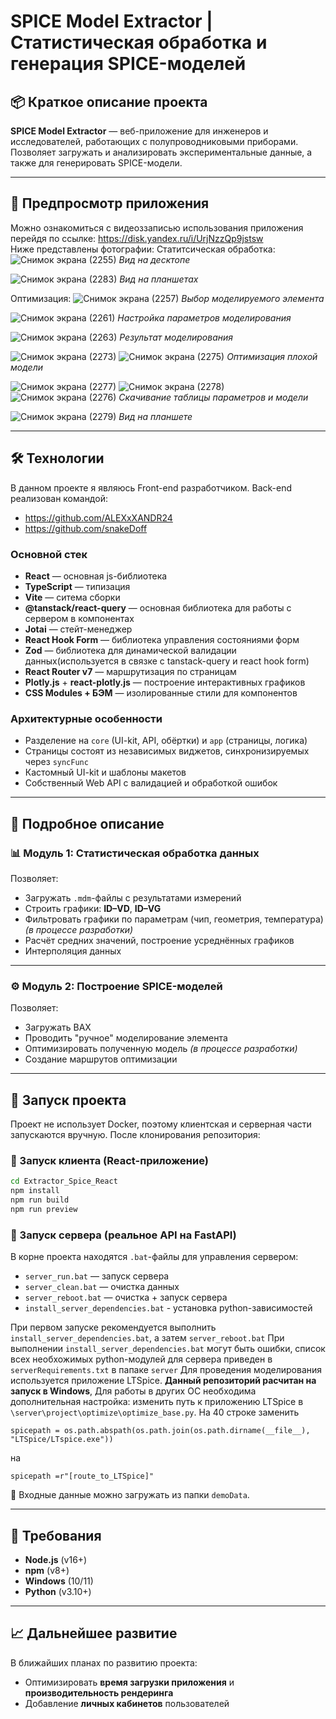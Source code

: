 # SPICE Model Extractor | Статистическая обработка и генерация SPICE-моделей

## 📦 Краткое описание проекта

**SPICE Model Extractor** — веб-приложение для инженеров и исследователей, работающих с полупроводниковыми приборами. Позволяет загружать и анализировать экспериментальные данные, а также для генерировать SPICE-модели.   

---

## 📸 Предпросмотр приложения

Можно ознакомиться с видеоззаписью использования приложения перейдя по ссылке:
https://disk.yandex.ru/i/UrjNzzQp9jstsw <br/>
Ниже представлены фотографии:
Статитсическая обработка:
![Снимок экрана (2255)](https://github.com/user-attachments/assets/57b412d3-f615-4ce2-a395-26467bc5bcb8)
_Вид на десктопе_

![Снимок экрана (2283)](https://github.com/user-attachments/assets/bda8e034-19d1-4ed4-9150-78a633d06411)
_Вид на планшетах_

Оптимизация:
![Снимок экрана (2257)](https://github.com/user-attachments/assets/c779895d-5b2d-47c2-a205-59d29034a2f8)
_Выбор моделируемого элемента_

![Снимок экрана (2261)](https://github.com/user-attachments/assets/c4aa77fb-e692-4021-b9ee-4deb0e05c012)
_Настройка параметров моделирования_

![Снимок экрана (2263)](https://github.com/user-attachments/assets/287d077b-657d-421d-95a9-da36ff7872ed)
_Результат моделирования_

![Снимок экрана (2273)](https://github.com/user-attachments/assets/aa7b9a50-b622-40fb-bbf0-2ed83cc76c12)
![Снимок экрана (2275)](https://github.com/user-attachments/assets/f2362acf-0254-4f02-95d1-c31845089de1)
_Оптимизация плохой модели_

![Снимок экрана (2277)](https://github.com/user-attachments/assets/0b92b065-c354-48d9-b2c7-4aea6981c68b)
![Снимок экрана (2278)](https://github.com/user-attachments/assets/96c43d1e-2bf9-4cae-a384-ba570d9d2094)
![Снимок экрана (2276)](https://github.com/user-attachments/assets/53c41b9e-4502-4f91-a61b-b7080195463a)
_Скачивание таблицы параметров и модели_

![Снимок экрана (2279)](https://github.com/user-attachments/assets/2db17ffc-379a-4aaf-9ac7-0944b80bb97d)
_Вид на планшете_

---

## 🛠 Технологии

В данном проекте я являюсь Front-end разработчиком. 
Back-end реализован командой:
- https://github.com/ALEXxXANDR24
- https://github.com/snakeDoff

### Основной стек
- **React** — основная js-библиотека 
- **TypeScript** — типизация 
- **Vite** — ситема сборки
- **@tanstack/react-query** — основная библиотека для работы с сервером в компонентах
- **Jotai** — стейт-менеджер
- **React Hook Form** — библиотека управления состояниями форм
- **Zod** — библиотека для динамической валидации данных(используется в связке с tanstack-query и react hook form)
- **React Router v7** — маршрутизация по страницам
- **Plotly.js** + **react-plotly.js** — построение интерактивных графиков
- **CSS Modules + БЭМ** — изолированные стили для компонентов

### Архитектурные особенности
- Разделение на `core` (UI-kit, API, обёртки) и `app` (страницы, логика)
- Страницы состоят из независимых виджетов, синхронизируемых через `syncFunc`
- Кастомный UI-kit и шаблоны макетов
- Собственный Web API с валидацией и обработкой ошибок

---

## 📖 Подробное описание
### 📊 Модуль 1: Статистическая обработка данных

Позволяет:
- Загружать `.mdm`-файлы с результатами измерений
- Строить графики: **ID–VD**, **ID–VG**
- Фильтровать графики по параметрам (чип, геометрия, температура)
*(в процессе разработки)*
- Расчёт средних значений, построение усреднённых графиков
- Интерполяция данных
---


### ⚙️ Модуль 2: Построение SPICE-моделей

Позволяет:
- Загружать ВАХ
- Проводить "ручное" моделирование элемента
- Оптимизировать полученную модель
*(в процессе разработки)*
- Создание маршрутов оптимизации
---


## 🚀 Запуск проекта
Проект не использует Docker, поэтому клиентская и серверная части запускаются вручную.
После клонирования репозитория:
### 🔹 Запуск клиента (React-приложение)
```bash
cd Extractor_Spice_React
npm install
npm run build
npm run preview
```

### 🔹 Запуск сервера (реальное API на FastAPI)

В корне проекта находятся `.bat`-файлы для управления сервером:
- `server_run.bat` — запуск сервера
- `server_clean.bat` — очистка данных
- `server_reboot.bat` — очистка + запуск сервера
- `install_server_dependencies.bat` - установка python-зависимостей

При первом запуске рекомендуется выполнить `install_server_dependencies.bat`, а затем `server_reboot.bat`
При выполнении `install_server_dependencies.bat` могут быть ошибки, список всех необхожимых python-модулей для сервера приведен в `serverRequirements.txt` в папаке `server`
Для проведения моделирования используется приложение LTSpice. 
**Данный репозиторий расчитан на запуск в Windows**, 
Для работы в других ОС необходима дополнительная настройка: изменить путь к приложению LTSpice в `\server\project\optimize\optimize_base.py`. На 40 строке заменить 
```
spicepath = os.path.abspath(os.path.join(os.path.dirname(__file__), "LTSpice/LTspice.exe"))
```
на 
```
spicepath =r"[route_to_LTSpice]"
```
📁 Входные данные можно загружать из папки `demoData`.

---

## 🔧 Требования

- **Node.js** (v16+)
- **npm** (v8+)
- **Windows** (10/11) 
-  **Python** (v3.10+)
---

## 📈 Дальнейшее развитие

В ближайших планах по развитию проекта:
- Оптимизировать **время загрузки приложения** и **производительность рендеринга**
- Добавление **личных кабинетов** пользователей
